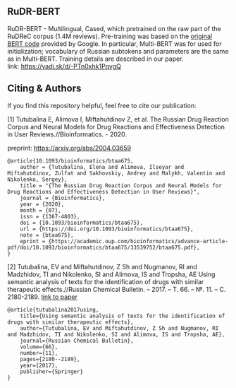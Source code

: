 ## RuDR-BERT

RuDR-BERT - Multilingual, Cased, which pretrained on the raw part of the RuDReC corpus (1.4M reviews). Pre-training was based on the [original BERT code](https://github.com/google-research/bert) provided by Google. In particular, Multi-BERT was for used for initialization; vocabulary of Russian subtokens and parameters are the same as in Multi-BERT. Training details are described in our paper. \
   link: https://yadi.sk/d/-PTn0xhk1PqvgQ
   

## Citing & Authors

If you find this repository helpful, feel free to cite our publication:

[1] Tutubalina E, Alimova I, Miftahutdinov Z, et al. The Russian Drug Reaction Corpus and Neural Models for Drug Reactions and Effectiveness Detection in User Reviews.//Bioinformatics. - 2020. 
   
   preprint: https://arxiv.org/abs/2004.03659
```
@article{10.1093/bioinformatics/btaa675,
    author = {Tutubalina, Elena and Alimova, Ilseyar and Miftahutdinov, Zulfat and Sakhovskiy, Andrey and Malykh, Valentin and Nikolenko, Sergey},
    title = "{The Russian Drug Reaction Corpus and Neural Models for Drug Reactions and Effectiveness Detection in User Reviews}",
    journal = {Bioinformatics},
    year = {2020},
    month = {07},
    issn = {1367-4803},
    doi = {10.1093/bioinformatics/btaa675},
    url = {https://doi.org/10.1093/bioinformatics/btaa675},
    note = {btaa675},
    eprint = {https://academic.oup.com/bioinformatics/advance-article-pdf/doi/10.1093/bioinformatics/btaa675/33539752/btaa675.pdf},
} 
```
[2] Tutubalina, EV and Miftahutdinov, Z Sh and Nugmanov, RI and Madzhidov, TI and Nikolenko, SI and Alimova, IS and Tropsha, AE Using semantic analysis of texts for the identification of drugs with similar therapeutic effects.//Russian Chemical Bulletin. – 2017. – Т. 66. – №. 11. – С. 2180-2189.
   [link to paper](https://www.researchgate.net/profile/Elena_Tutubalina/publication/323751823_Using_semantic_analysis_of_texts_for_the_identification_of_drugs_with_similar_therapeutic_effects/links/5bf7cfc3299bf1a0202cbc1f/Using-semantic-analysis-of-texts-for-the-identification-of-drugs-with-similar-therapeutic-effects.pdf)
```
@article{tutubalina2017using,
    title={Using semantic analysis of texts for the identification of drugs with similar therapeutic effects},
    author={Tutubalina, EV and Miftahutdinov, Z Sh and Nugmanov, RI and Madzhidov, TI and Nikolenko, SI and Alimova, IS and Tropsha, AE},
    journal={Russian Chemical Bulletin},
    volume={66},
    number={11},
    pages={2180--2189},
    year={2017},
    publisher={Springer}
}
```
